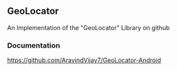  ## GeoLocator
An Implementation of the "GeoLocator" Library on github

### Documentation
https://github.com/AravindVijay7/GeoLocator-Android
